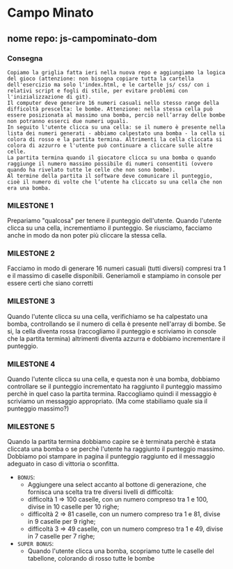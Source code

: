 # Campo Minato
## nome repo: js-campominato-dom
### Consegna
    Copiamo la griglia fatta ieri nella nuova repo e aggiungiamo la logica del gioco (attenzione: non bisogna copiare tutta la cartella dell'esercizio ma solo l'index.html, e le cartelle js/ css/ con i relativi script e fogli di stile, per evitare problemi con l'inizializzazione di git).
    Il computer deve generare 16 numeri casuali nello stesso range della difficoltà prescelta: le bombe. Attenzione: nella stessa cella può essere posizionata al massimo una bomba, perciò nell’array delle bombe non potranno esserci due numeri uguali.
    In seguito l'utente clicca su una cella: se il numero è presente nella lista dei numeri generati - abbiamo calpestato una bomba - la cella si colora di rosso e la partita termina. Altrimenti la cella cliccata si colora di azzurro e l'utente può continuare a cliccare sulle altre celle.
    La partita termina quando il giocatore clicca su una bomba o quando raggiunge il numero massimo possibile di numeri consentiti (ovvero quando ha rivelato tutte le celle che non sono bombe).
    Al termine della partita il software deve comunicare il punteggio, cioè il numero di volte che l’utente ha cliccato su una cella che non era una bomba.
### MILESTONE 1
Prepariamo "qualcosa" per tenere il punteggio dell'utente.
Quando l'utente clicca su una cella, incrementiamo il punteggio.
Se riusciamo, facciamo anche in modo da non poter più cliccare la stessa cella.
### MILESTONE 2
Facciamo in modo di generare 16 numeri casuali (tutti diversi) compresi tra 1 e il massimo di caselle disponibili.
Generiamoli e stampiamo in console per essere certi che siano corretti
### MILESTONE 3
Quando l'utente clicca su una cella, verifichiamo se ha calpestato una bomba, controllando se il numero di cella è presente nell'array di bombe. Se si, la cella diventa rossa (raccogliamo il punteggio e scriviamo in console che la partita termina) altrimenti diventa azzurra e dobbiamo incrementare il punteggio.
### MILESTONE 4
Quando l'utente clicca su una cella, e questa non è una bomba, dobbiamo controllare se il punteggio incrementato ha raggiunto il punteggio massimo perchè in quel caso la partita termina. Raccogliamo quindi il messaggio è scriviamo un messaggio appropriato.
(Ma come stabiliamo quale sia il punteggio massimo?)
### MILESTONE 5
Quando la partita termina dobbiamo capire se è terminata perchè è stata cliccata una bomba o se perchè l'utente ha raggiunto il punteggio massimo. Dobbiamo poi stampare in pagina il punteggio raggiunto ed il messaggio adeguato in caso di vittoria o sconfitta.
- `BONUS`:
    - Aggiungere una select accanto al bottone di generazione, che fornisca una scelta tra tre diversi livelli di difficoltà:
    - difficoltà 1 ⇒ 100 caselle, con un numero compreso tra 1 e 100, divise in 10 caselle per 10 righe;
    - difficoltà 2 ⇒ 81 caselle, con un numero compreso tra 1 e 81, divise in 9 caselle per 9 righe;
    - difficoltà 3 ⇒ 49 caselle, con un numero compreso tra 1 e 49, divise in 7 caselle per 7 righe;
- `SUPER BONUS`:
    - Quando l'utente clicca una bomba, scopriamo tutte le caselle del tabellone, colorando di rosso tutte le bombe